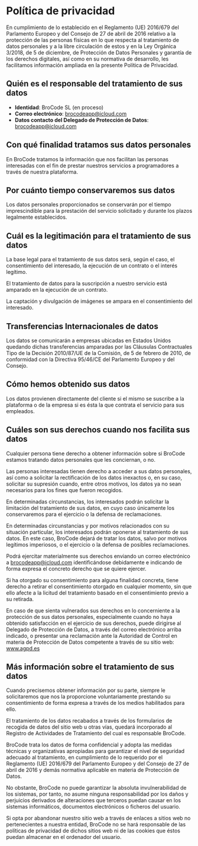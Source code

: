 # Política de privacidad

En cumplimiento de lo establecido en el Reglamento (UE) 2016/679 del Parlamento Europeo y del Consejo de 27 de abril de 2016 relativo a la protección de las personas físicas en lo que respecta al tratamiento de datos personales y a la libre circulación de estos y en la Ley Orgánica 3/2018, de 5 de diciembre, de Protección de Datos Personales y garantía de los derechos digitales, así como en su normativa de desarrollo, les facilitamos información ampliada en la presente Política de Privacidad.

## Quién es el responsable del tratamiento de sus datos

  - **Identidad**: BroCode SL (en proceso)
  - **Correo electrónico**: brocodeapp@icloud.com
  - **Datos contacto del Delegado de Protección de Datos**: brocodeapp@icloud.com

## Con qué finalidad tratamos sus datos personales
En BroCode tratamos la información que nos facilitan las personas interesadas con el fin de prestar nuestros servicios a programadores a través de nuestra plataforma.

## Por cuánto tiempo conservaremos sus datos
Los datos personales proporcionados se conservarán por el tiempo imprescindible para la prestación del servicio solicitado y durante los plazos legalmente establecidos.

## Cuál es la legitimación para el tratamiento de sus datos
La base legal para el tratamiento de sus datos será, según el caso, el consentimiento del interesado, la ejecución de un contrato o el interés legítimo.

El tratamiento de datos para la suscripción a nuestro servicio está amparado en la ejecución de un contrato.

La captación y divulgación de imágenes se ampara en el consentimiento del interesado.

## Transferencias Internacionales de datos
Los datos se comunicarán a empresas ubicadas en Estados Unidos quedando dichas transferencias amparadas por las Cláusulas Contractuales Tipo de la Decisión 2010/87/UE de la Comisión, de 5 de febrero de 2010, de conformidad con la Directiva 95/46/CE del Parlamento Europeo y del Consejo.

## Cómo hemos obtenido sus datos
Los datos provienen directamente del cliente si el mismo se suscribe a la plataforma o de la empresa si es ésta la que contrata el servicio para sus empleados.

## Cuáles son sus derechos cuando nos facilita sus datos
Cualquier persona tiene derecho a obtener información sobre si BroCode estamos tratando datos personales que les conciernan, o no.

Las personas interesadas tienen derecho a acceder a sus datos personales, así como a solicitar la rectificación de los datos inexactos o, en su caso, solicitar su supresión cuando, entre otros motivos, los datos ya no sean necesarios para los fines que fueron recogidos.

En determinadas circunstancias, los interesados podrán solicitar la limitación del tratamiento de sus datos, en cuyo caso únicamente los conservaremos para el ejercicio o la defensa de reclamaciones.

En determinadas circunstancias y por motivos relacionados con su situación particular, los interesados podrán oponerse al tratamiento de sus datos. En este caso, BroCode dejará de tratar los datos, salvo por motivos legítimos imperiosos, o el ejercicio o la defensa de posibles reclamaciones.

Podrá ejercitar materialmente sus derechos enviando un correo electrónico a brocodeapp@icloud.com identificándose debidamente e indicando de forma expresa el concreto derecho que se quiere ejercer.

Si ha otorgado su consentimiento para alguna finalidad concreta, tiene derecho a retirar el consentimiento otorgado en cualquier momento, sin que ello afecte a la licitud del tratamiento basado en el consentimiento previo a su retirada.

En caso de que sienta vulnerados sus derechos en lo concerniente a la protección de sus datos personales, especialmente cuando no haya obtenido satisfacción en el ejercicio de sus derechos, puede dirigirse al Delegado de Protección de Datos, a través del correo electrónico arriba indicado, o presentar una reclamación ante la Autoridad de Control en materia de Protección de Datos competente a través de su sitio web: www.agpd.es

## Más información sobre el tratamiento de sus datos
Cuando precisemos obtener información por su parte, siempre le solicitaremos que nos la proporcione voluntariamente prestando su consentimiento de forma expresa a través de los medios habilitados para ello.

El tratamiento de los datos recabados a través de los formularios de recogida de datos del sitio web u otras vías, quedará incorporado al Registro de Actividades de Tratamiento del cual es responsable BroCode.

BroCode trata los datos de forma confidencial y adopta las medidas técnicas y organizativas apropiadas para garantizar el nivel de seguridad adecuado al tratamiento, en cumplimiento de lo requerido por el Reglamento (UE) 2016/679 del Parlamento Europeo y del Consejo de 27 de abril de 2016 y demás normativa aplicable en materia de Protección de Datos.

No obstante, BroCode no puede garantizar la absoluta invulnerabilidad de los sistemas, por tanto, no asume ninguna responsabilidad por los daños y perjuicios derivados de alteraciones que terceros puedan causar en los sistemas informáticos, documentos electrónicos o ficheros del usuario.

Si opta por abandonar nuestro sitio web a través de enlaces a sitios web no pertenecientes a nuestra entidad, BroCode no se hará responsable de las políticas de privacidad de dichos sitios web ni de las cookies que éstos puedan almacenar en el ordenador del usuario.
